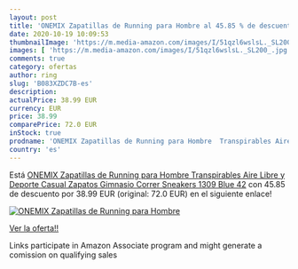 ```yaml
---
layout: post
title: 'ONEMIX Zapatillas de Running para Hombre al 45.85 % de descuento'
date: 2020-10-19 10:09:53
thumbnailImage: 'https://m.media-amazon.com/images/I/51qzl6wslsL._SL200_.jpg'
images: [ 'https://m.media-amazon.com/images/I/51qzl6wslsL._SL200_.jpg' ]
comments: true
category: ofertas
author: ring
slug: 'B083XZDC7B-es'
description:
actualPrice: 38.99 EUR
currency: EUR
price: 38.99
comparePrice: 72.0 EUR
inStock: true
prodname: 'ONEMIX Zapatillas de Running para Hombre  Transpirables Aire Libre y Deporte Casual Zapatos Gimnasio Correr Sneakers 1309 Blue 42'
country: 'es'
---
```


Está [ONEMIX Zapatillas de Running para Hombre  Transpirables Aire Libre y Deporte Casual Zapatos Gimnasio Correr Sneakers 1309 Blue 42](https://www.amazon.es/dp/B083XZDC7B/?tag=tolees-21) con 45.85 de descuento por 38.99 EUR (original: 72.0 EUR) en el siguiente enlace!

[![ONEMIX Zapatillas de Running para Hombre](https://m.media-amazon.com/images/I/51qzl6wslsL._SL200_.jpg)](https://www.amazon.es/dp/B083XZDC7B/?tag=tolees-21)

[Ver la oferta!!](https://www.amazon.es/dp/B083XZDC7B/?tag=tolees-21)

Links participate in Amazon Associate program and might generate a comission on qualifying sales


